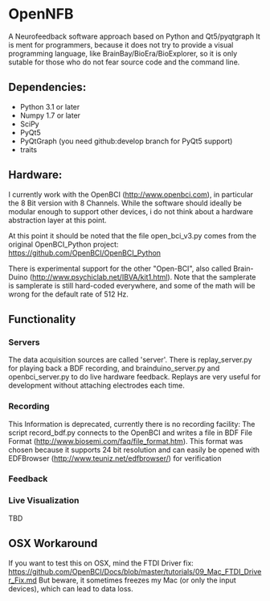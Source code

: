 OpenNFB
==============

A Neurofeedback software approach based on Python and Qt5/pyqtgraph
It is ment for programmers, because it does not try to provide a visual programming language, like BrainBay/BioEra/BioExplorer,
so it is only sutable for those who do not fear source code and the command line.


## Dependencies:

* Python 3.1 or later
* Numpy 1.7 or later
* SciPy
* PyQt5
* PyQtGraph (you need github:develop branch for PyQt5 support)
* traits

## Hardware:

I currently work with the OpenBCI (http://www.openbci.com), in particular the 8 Bit version with 8 Channels.
While the software should ideally be modular enough to support other devices, i do not think about a hardware abstraction layer at this point.

At this point it should be noted that the file open_bci_v3.py comes from the original OpenBCI_Python project: https://github.com/OpenBCI/OpenBCI_Python

There is experimental support for the other "Open-BCI", also called Brain-Duino (http://www.psychiclab.net/IBVA/kit1.html). Note that the samplerate is samplerate is still hard-coded everywhere, and some of the math will be wrong for the default rate of 512 Hz.

## Functionality

### Servers

The data acquisition sources are called 'server'. There is replay_server.py for playing back a BDF recording, and brainduino_server.py and openbci_server.py to do live hardware feedback.
Replays are very useful for development without attaching electrodes each time.

### Recording

This Information is deprecated, currently there is no recording facility:
The script record_bdf.py connects to the OpenBCI and writes a file in BDF File Format (http://www.biosemi.com/faq/file_format.htm).
This format was chosen because it supports 24 bit resolution and can easily be opened with EDFBrowser (http://www.teuniz.net/edfbrowser/) for verification

### Feedback

### Live Visualization

TBD



## OSX Workaround

If you want to test this on OSX, mind the FTDI Driver fix: https://github.com/OpenBCI/Docs/blob/master/tutorials/09_Mac_FTDI_Driver_Fix.md
But beware, it sometimes freezes my Mac (or only the input devices), which can lead to data loss.
